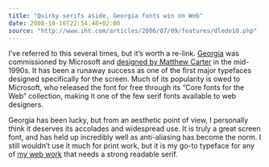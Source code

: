```yaml
---
title: "Quirky serifs aside, Georgia fonts win on Web"
date: 2008-10-16T22:54:48+02:00
source: "http://www.iht.com/articles/2006/07/09/features/dlede10.php"
---
```


I’ve referred to this several times, but it’s worth a re-link. <a href="http://en.wikipedia.org/wiki/Georgia_(typeface)">Georgia</a> was commissioned by Microsoft and [designed by Matthew Carter](http://www.will-harris.com/verdana-georgia.htm) in the mid-1990s. It has been a runaway success as one of the first major typefaces designed specifically for the screen. Much of its popularity is owed to Microsoft, who released the font for free through its “Core fonts for the Web” collection, making it one of the few serif fonts available to web designers.

Georgia has been lucky, but from an aesthetic point of view, I personally think it deserves its accolades and widespread use. It is truly a great screen font, and has held up incredibly well as anti-aliasing has become the norm. I still wouldn’t use it much for print work, but it is my go-to typeface for any of [my web work](http://sadielou.net/) that needs a strong readable serif.
